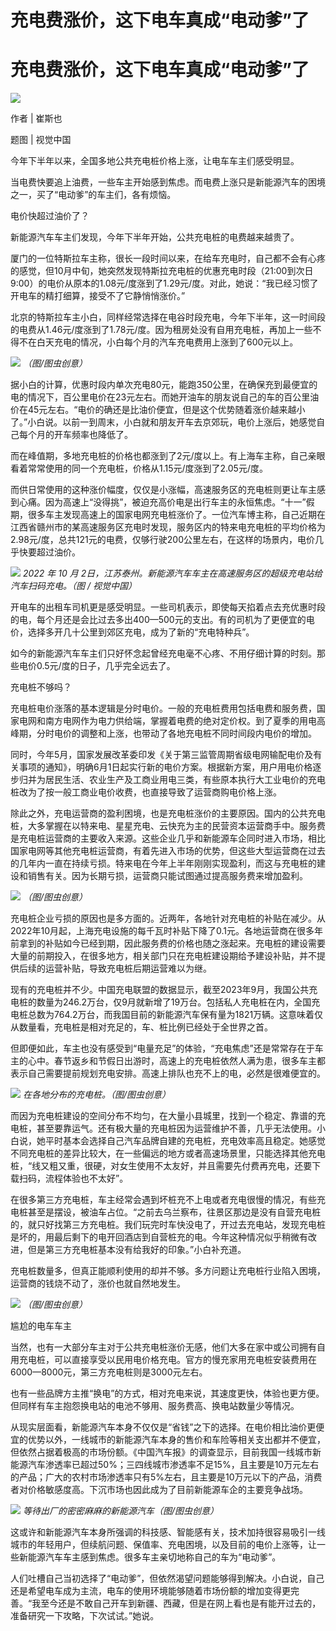 # 充电费涨价，这下电车真成“电动爹”了

# 充电费涨价，这下电车真成“电动爹”了

![](https://inews.gtimg.com/news_bt/Oll3Wcdgafaylw9W6UP7hTZi1Md6hw4hjwriY5gGXACh8AA/1000)

作者 | 崔斯也

题图 | 视觉中国

今年下半年以来，全国多地公共充电桩价格上涨，让电车车主们感受明显。

当电费快要追上油费，一些车主开始感到焦虑。而电费上涨只是新能源汽车的困境之一，买了“电动爹”的车主们，各有烦恼。

电价快超过油价了？

新能源汽车车主们发现，今年下半年开始，公共充电桩的电费越来越贵了。

厦门的一位特斯拉车主称，很长一段时间以来，在给车充电时，自己都不会有心疼的感觉，但10月中旬，她突然发现特斯拉充电桩的优惠充电时段（21:00到次日9:00）的电价从原本的1.08元/度涨到了1.29元/度。对此，她说：“我已经习惯了开电车的精打细算，接受不了它静悄悄涨价。”

北京的特斯拉车主小白，同样经常选择在电谷时段充电，今年下半年，这一时间段的电费从1.46元/度涨到了1.78元/度。因为租房处没有自用充电桩，再加上一些不得不在白天充电的情况，小白每个月的汽车充电费用上涨到了600元以上。

![](https://inews.gtimg.com/news_bt/Obcj0b6nhe0fbPheu-y9ca3qdSriz75OiKz2cruHqe6AIAA/1000)
_（图/图虫创意）_

据小白的计算，优惠时段内单次充电80元，能跑350公里，在确保充到最便宜的电的情况下，百公里电价在23元左右。而她开油车的朋友说自己的车的百公里油价在45元左右。“电价的确还是比油价便宜，但是这个优势随着涨价越来越小了。”小白说。以前一到周末，小白就和朋友开车去京郊玩，电价上涨后，她感觉自己每个月的开车频率也降低了。

而在峰值期，多地充电桩的价格也都涨到了2元/度以上。有上海车主称，自己亲眼看着常常使用的同一个充电桩，价格从1.15元/度涨到了2.05元/度。

而供日常使用的这种涨价幅度，仅仅是小涨幅，高速服务区的充电桩则更让车主感到心痛。因为高速上“没得挑”，被迫充高价电是出行车主的永恒焦虑。“十一”假期，很多车主发现高速上的国家电网充电桩涨价了。一位汽车博主称，自己近期在江西省赣州市的某高速服务区充电时发现，服务区内的特来电充电桩的平均价格为2.98元/度，总共121元的电费，仅够行驶200公里左右，在这样的场景内，电价几乎快要超过油价。

![](https://inews.gtimg.com/news_bt/OBFzSxcEB41aQYNULJ3H8be_Pybe-1B21qqIIEIJeFagAAA/1000)
_2022 年 10 月 2日，江苏泰州。新能源汽车车主在高速服务区的超级充电站给汽车扫码充电。（图 / 视觉中国）_

开电车的出租车司机更是感受明显。一些司机表示，即使每天掐着点去充优惠时段的电，每个月还是会比过去多出400—500元的支出。有的司机为了更便宜的电价，选择多开几十公里到郊区充电，成为了新的“充电特种兵”。

如今的新能源汽车车主们只好怀念起曾经充电毫不心疼、不用仔细计算的时刻。那些电价0.5元/度的日子，几乎完全远去了。

充电桩不够吗？

充电桩电价涨落的基本逻辑是分时电价。一般的充电桩费用包括电费和服务费，国家电网和南方电网作为电力供给端，掌握着电费的绝对定价权。到了夏季的用电高峰期，分时电价的调整和上涨，也带动了各地充电桩不同时间段内电价的增加。

同时，今年5月，国家发展改革委印发《关于第三监管周期省级电网输配电价及有关事项的通知》，明确6月1日起实行新的电价方案。根据新方案，用户用电价格逐步归并为居民生活、农业生产及工商业用电三类，有些原本执行大工业电价的充电桩改为了按一般工商业电价收费，也直接导致了运营商购电价格上涨。

除此之外，充电运营商的盈利困境，也是充电桩涨价的主要原因。国内的公共充电桩，大多掌握在以特来电、星星充电、云快充为主的民营资本运营商手中。服务费是充电桩运营商的主要收入来源。这些企业几乎和新能源车企同时进入市场，相比国家电网等其他充电桩运营商，有着先进入市场的优势，但这些大型运营商在过去的几年内一直在持续亏损。特来电在今年上半年刚刚实现盈利，而这与充电桩的建设和销售有关。因为长期亏损，运营商只能试图通过提高服务费来增加盈利。

![](https://inews.gtimg.com/news_bt/Ov_SkMXAAKFcExEBuw9-7Lh01Od_kskm3m07nhJNS3v14AA/1000)
_（图/图虫创意）_

充电桩企业亏损的原因也是多方面的。近两年，各地针对充电桩的补贴在减少。从2022年10月起，上海充电设施的每千瓦时补贴下降了0.1元。各地运营商在很多年前拿到的补贴如今已经到期，因此服务费的价格也随之涨起来。充电桩的建设需要大量的前期投入，在很多地方，相关部门只在充电桩建设期给予建设补贴，并不提供后续的运营补贴，导致充电桩后期运营难以为继。

现有的充电桩并不少。中国充电联盟的数据显示，截至2023年9月，我国公共充电桩的数量为246.2万台，仅9月就新增了19万台。包括私人充电桩在内，全国充电桩总数为764.2万台，而我国目前的新能源汽车保有量为1821万辆。这意味着仅从数量看，充电桩是相对充足的，车、桩比例已经处于全世界之首。

但即便如此，车主也没有感受到“电量充足”的体验，“充电焦虑”还是常常存在于车主的心中。春节返乡和节假日出游时，高速上的充电桩依然人满为患，很多车主都表示自己需要提前规划充电安排。高速上排队也充不上的电，必然是很难便宜的。

![](https://inews.gtimg.com/news_bt/OfRnUb8B6LFNCE6SVyyJhgAsqgEdCum42Eco12Q2FVbPEAA/1000)
_在各地分布的充电桩。（图/图虫创意）_

而因为充电桩建设的空间分布不均匀，在大量小县城里，找到一个稳定、靠谱的充电桩，甚至要靠运气。还有极大量的充电桩因为运营维护不善，几乎无法使用。小白说，她平时基本会选择自己汽车品牌自建的充电桩，充电效率高且稳定。她感觉不同充电桩的差异比较大，在一些偏远的地方或者高速场景里，只能选择其他充电桩，“线又粗又重，很硬，对女生使用不太友好，并且需要先付费再充电，还要下载扫码，流程体验也不太好”。

在很多第三方充电桩，车主经常会遇到坏桩充不上电或者充电很慢的情况，有些充电桩甚至是摆设，被油车占位。“之前去乌兰察布，往景区那边是没有自营充电桩的，就只好找第三方充电桩。我们玩完时车快没电了，开过去充电站，发现充电桩是坏的，用最后剩下的电开回酒店到自营桩充的电。今年这种情况似乎稍微有改进，但是第三方充电桩基本没有给我好的印象。”小白补充道。

充电桩数量多，但真正能顺利使用的却并不够。多方问题让充电桩行业陷入困境，运营商的钱烧不动了，涨价也就自然地发生。

![](https://inews.gtimg.com/news_bt/Ob1sDYRWVBIiZArz8crm36o9DVkmK1uTlHap6mJ6b01a4AA/1000)
_（图/图虫创意）_

尴尬的电车车主

当然，也有一大部分车主对于公共充电桩涨价无感，他们大多在家中或公司拥有自用充电桩，可以直接享受以民用电价格充电。官方的慢充家用充电桩安装费用在6000—8000元，第三方充电桩则是3000元左右。

也有一些品牌方主推“换电”的方式，相对充电来说，其速度更快，体验也更方便。但同样有车主抱怨换电站的电池不够用、服务费高、换电站数量少等情况。

从现实层面看，新能源汽车本身不仅仅是“省钱”之下的选择。在电价相比油价更便宜的优势以外，一线城市的新能源汽车本身的售价和车险等相关支出都并不便宜，但依然占据着极高的市场份额。《中国汽车报》的调查显示，目前我国一线城市新能源汽车渗透率已超过50%；三四线城市渗透率不足15%，且主要是10万元左右的产品；广大的农村市场渗透率只有5%左右，且主要是10万元以下的产品，消费者对价格敏感度高。下沉市场也因此成为了目前新能源车企的主要竞争战场。

![](https://inews.gtimg.com/news_bt/Oa3QXzhVghhZqhRCEjjVFzBTTbnedE5ueeidg403niCJ8AA/1000)
_等待出厂的密密麻麻的新能源汽车（图/图虫创意）_

这或许和新能源汽车本身所强调的科技感、智能感有关，技术加持很容易吸引一线城市的年轻用户，但续航问题、保值率、充电困境，以及目前的电价上涨等，让一些新能源汽车车主感到焦虑。很多车主亲切地称自己的车为“电动爹”。

人们吐槽自己当初选择了“电动爹”，但依然渴望问题能够得到解决。小白说，自己还是希望电车成为主流，电车的使用环境能够随着市场份额的增加变得更完善。“我至今还是不敢自己开车到新疆、西藏，但是在网上看也是有能开过去的，准备研究一下攻略，下次试试。”她说。

